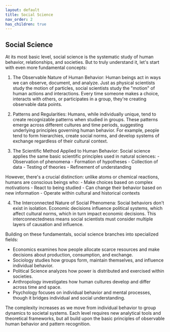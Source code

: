 ```yaml
---
layout: default
title: Social Science
nav_order: 2
has_children: true
---
```


## Social Science

At its most basic level, social science is the systematic study of human behavior, relationships, and societies. But to truly understand it, let's start with even more fundamental concepts:

  1. The Observable Nature of Human Behavior: Human beings act in ways we can observe, document, and analyze. Just as physical scientists study the motion of particles, social scientists study the "motion" of human actions and interactions. Every time someone makes a choice, interacts with others, or participates in a group, they're creating observable data points.

  2. Patterns and Regularities: Humans, while individually unique, tend to create recognizable patterns when studied in groups. These patterns emerge across different cultures and time periods, suggesting underlying principles governing human behavior. For example, people tend to form hierarchies, create social norms, and develop systems of exchange regardless of their cultural context.

  3. The Scientific Method Applied to Human Behavior: Social science applies the same basic scientific principles used in natural sciences:
    - Observation of phenomena
    - Formation of hypotheses
    - Collection of data
    - Testing of theories
    - Refinement of understanding

  However, there's a crucial distinction: unlike atoms or chemical reactions, humans are conscious beings who:
    - Make choices based on complex motivations
    - React to being studied
    - Can change their behavior based on new information
    - Operate within cultural and historical contexts

  4. The Interconnected Nature of Social Phenomena: Social behaviors don't exist in isolation. Economic decisions influence political systems, which affect cultural norms, which in turn impact economic decisions. This interconnectedness means social scientists must consider multiple layers of causation and influence.

Building on these fundamentals, social science branches into specialized fields:

  - Economics examines how people allocate scarce resources and make decisions about production, consumption, and exchange.
  - Sociology studies how groups form, maintain themselves, and influence individual behavior.
  - Political Science analyzes how power is distributed and exercised within societies.
  - Anthropology investigates how human cultures develop and differ across time and space.
  - Psychology focuses on individual behavior and mental processes, though it bridges individual and social understanding.

The complexity increases as we move from individual behavior to group dynamics to societal systems. Each level requires new analytical tools and theoretical frameworks, but all build upon the basic principles of observable human behavior and pattern recognition.
